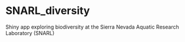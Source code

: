 # SNARL_diversity
Shiny app exploring biodiversity at the Sierra Nevada Aquatic Research Laboratory (SNARL)

